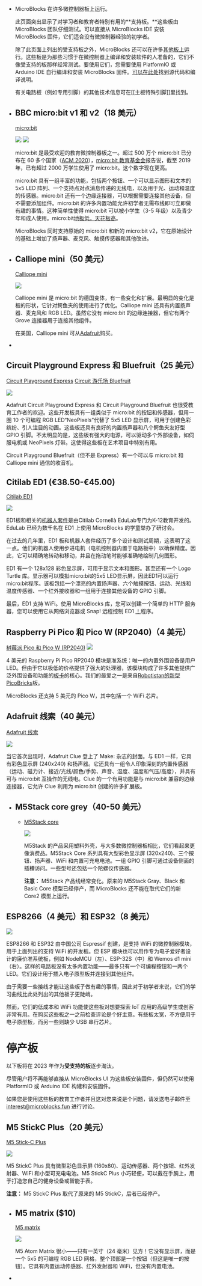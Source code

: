 - MicroBlocks 在许多微控制器板上运行。
  
  此页面突出显示了对学习者和教育者特别有用的**支持板。**这些板由 MicroBlocks 团队仔细测试。可以直接从 MicroBlocks IDE 安装 MicroBlocks 固件，它们适合没有微控制器经验的初学者。
  
  除了此页面上列出的受支持板之外，MicroBlocks 还可以在许多[其他板上](https://wiki.microblocks.fun/boards/full_board_list)运行。这些板是为那些习惯于在微控制器上编译和安装软件的人准备的，它们不像受支持的板那样经常测试。要使用它们，您需要使用 PlatformIO 或 Arduino IDE 自行编译和安装 MicroBlocks 固件。[可以在此处](https://bitbucket.org/john_maloney/smallvm/src/master/)找到源代码和编译说明。
  
  有关电路板（例如专用引脚）的其他技术信息可在[[主板特殊引脚]]里找到。
- ## BBC micro:bit v1 和 v2（18 美元）
  
  [micro:bit](http://microbit.org/)
  
  ![](https://wiki.microblocks.fun/boards/microbit.png) ![](https://wiki.microblocks.fun/boards/microbitv2.png)
  
  micro:bit 是最受欢迎的教育微控制器板之一。超过 500 万个 micro:bit 已分布在 60 多个国家（[ACM 2020](https://cacm.acm.org/magazines/2020/3/243028-the-bbc-microbit-from-the-u-k-to-the-world/fulltext)），[micro:bit 教育基金会](https://microbit.org/about/)报告说，截至 2019 年，已有超过 2000 万学生使用了 micro:bit。这个数字现在更高。
  
  micro:bit 具有一组丰富的功能，包括两个按钮、一个可以显示图形和文本的 5x5 LED 阵列、一个支持点对点消息传递的无线电，以及用于光、运动和温度的传感器。micro:bit 还有一个边缘连接器，可以根据需要连接其他设备，但不需要添加组件。micro:bit 的许多内置功能允许初学者无需布线即可立即做有趣的事情。这种简单性使得 micro:bit 可以被小学生（3-5 年级）以及青少年和成人使用。micro:bit[地板低，天花板高](http://www.wismath.org/Resources/Documents/Annual%20Conference/210JMetke-Low%20Floor%20High%20Ceiling%20Handouts.pdf)。
  
  MicroBlocks 同时支持原始的 micro:bit 和新的 micro:bit v2，它在原始设计的基础上增加了扬声器、麦克风、触摸传感器和其他改进。
- ## Calliope mini（50 美元）
  
  [Calliope mini](https://calliope.cc/calliope-mini/uebersicht)
  
  ![](https://wiki.microblocks.fun/boards/calliope.png)
  
  Calliope mini 是 micro:bit 的德国变体，有一些变化和扩展。最明显的变化是板的形状，它针对鳄鱼夹的使用进行了优化。Calliope mini 还具有内置扬声器、麦克风和 RGB LED。虽然它没有 micro:bit 的边缘连接器，但它有两个 Grove 连接器用于连接其他组件。
  
  在美国，Calliope mini 可从[Adafruit](https://www.adafruit.com/product/4071)购买。
-
## Circuit Playground Express 和 Bluefruit（25 美元）

[Circuit Playground Express](https://www.adafruit.com/product/3333) [Circuit 游乐场 Bluefruit](https://www.adafruit.com/product/4333)

![](https://wiki.microblocks.fun/boards/cpx.png)

Adafruit Circuit Playground Express 和 Circuit Playground Bluefruit 也很受教育工作者的欢迎。这些开发板具有一组类似于 micro:bit 的按钮和传感器，但用一圈 10 个可编程 RGB LED“NeoPixels”代替了 5x5 LED 显示屏，可用于创建色彩缤纷、引人注目的动画。这些板还具有良好的内置扬声器和八个鳄鱼夹友好型 GPIO 引脚。不太明显的是，这些板有强大的电源，可以驱动多个外部设备，如伺服电机或 NeoPixels 灯带。这使得这些板在艺术项目中特别有用。

Circuit Playground Bluefruit（但不是 Express）有一个可以与 micro:bit 和 Calliope mini 通信的收音机。
## Citilab ED1 (€38.50-€45.00)

[Citilab ED1](https://market.citilab.eu/ca/producte/placa-ed1/)

![](https://wiki.microblocks.fun/boards/ed1.png)

ED1板和相关的[机器人套件](https://market.citilab.eu/ca/producte/kit-robotica-ed1/)是由Citilab Cornellà EduLab专门为K-12教育开发的。EduLab 已经为数千名在 ED1 上使用 MicroBlocks 的学童举办了研讨会。

在过去的几年里，ED1 板和机器人套件经历了多个设计和测试周期，这表明了这一点。他们的机器人使用步进电机（电机控制器内置于电路板中）以确保精度。因此，它可以精确地转动和移动，并且在拖动笔时能够准确地绘制几何图形。

ED1 有一个 128x128 彩色显示屏，可用于显示文本和图形。甚至还有一个 Logo Turtle 库。显示器可以模拟micro:bit的5x5 LED显示屏，因此ED1可以运行micro:bit程序。该板包括一个漂亮的内置扬声器、六个触摸按钮、运动、光线和温度传感器、一个红外接收器和一组用于连接其他设备的 GPIO 引脚。

最后，ED1 支持 WiFi。使用 MicroBlocks 库，您可以创建一个简单的 HTTP 服务器，您可以使用它从网络浏览器或 Snap! 远程控制 ED1 [！](https://snap.berkeley.edu/)程序。
## Raspberry Pi Pico 和 Pico W (RP2040)（4 美元）

[树莓派 Pico 和 Pico W (RP2040)](https://www.raspberrypi.com/documentation/microcontrollers/raspberry-pi-pico.html)
![](https://wiki.microblocks.fun/boards/rp2040.jpg)

4 美元的 Raspberry Pi Pico RP2040 模块是准系统：唯一的内置外围设备是用户 LED。但由于它以极低的价格提供了强大的处理器，该模块构成了许多其他提供广泛外围设备和功能的[板卡](https://www.tomshardware.com/best-picks/best-rp2040-boards)的核心。我们的最爱之一是来自[Robotistan的新型](https://www.robotistan.com/)[PicoBricks](https://www.kickstarter.com/projects/robotistan/pico-bricks-make-run-split-merge-just-what-you-needed?ref=nav_search&result=project&term=picobricks)板。[](https://www.robotistan.com/)

MicroBlocks 还支持 5 美元的 Pico W，其中包括一个 WiFi 芯片。
## Adafruit 线索（40 美元）

[Adafruit 线索](https://www.adafruit.com/product/4500)

![](https://wiki.microblocks.fun/boards/clue.png)

当它首次出现时，Adafruit Clue 登上了 Make: 杂志的封面。与 ED1 一样，它具有彩色显示屏 (240x240) 和扬声器。它还具有一组令人印象深刻的内置传感器（运动、磁力计、接近/光线/颜色/手势、声音、湿度、温度和气压/高度），并具有可与 micro:bit 互操作的无线电。Clue 的一个有用功能是与 micro:bit 兼容的边缘连接器，它允许 Clue 利用为 micro:bit 创建的许多扩展板。
- ## M5Stack core grey（40-50 美元）
	- [M5Stack core](https://m5stack.com/collections/m5-core/products/grey-development-core?variant=16804796006490)
	  
	  ![](https://wiki.microblocks.fun/boards/m5stack.png)
	  
	  M5Stack 的产品采用塑料外壳，与大多数微控制器板相比，它们看起来更像消费品。M5Stack Core 系列具有大型彩色显示屏 (320x240)、三个按钮、扬声器、WiFi 和内置可充电电池。一组 GPIO 引脚可通过设备侧面的插槽访问。一些型号还包括一个陀螺仪传感器。
	  
	  **注意：** M5Stack 产品线经常变化。原来的 M5Stack Gray、Black 和 Basic Core 模型已经停产，而 MicroBlocks 还不能在取代它们的新 Core2 模型上运行。
## ESP8266（4 美元）和 ESP32（8 美元）
![](https://wiki.microblocks.fun/boards/espboards.png)

ESP8266 和 ESP32 由中国公司 Espressif 创建，是支持 WiFi 的微控制器模块，用于上面列出的支持 WiFi 的开发板。但 ESP 模块也可以用作专为电子爱好者设计的廉价准系统板，例如 NodeMCU（左）、ESP-32S（中）和 Wemos d1 mini（右）。这样的电路板没有太多内置功能——最多只有一个可编程按钮和一两个 LED。它们设计用于插入电子原型板并连接到其他组件。

由于需要一些接线才能让这些板子做有趣的事情，因此对于初学者来说，它们的学习曲线比此处列出的其他板子更陡峭。

然而，它们的低成本和 WiFi 功能使这些板对想要探索 IoT 应用的高级学生或创客非常有用。在购买这些板之一之前检查评论是个好主意。有些板太宽，不方便用于电子原型板，而另一些则缺少 USB 串行芯片。
# 停产板

以下板将在 2023 年作为**受支持的板**逐步淘汰。

尽管用户将不再能够直接从 MicroBlocks UI 为这些板安装固件，但仍然可以使用 PlatformIO 或 Arduino IDE 构建和安装固件。

如果您是使用这些板的教育工作者并且这对您来说是个问题，请发送电子邮件至 interest@microblocks.fun 进行讨论。
## M5 StickC Plus（20 美元）

[M5 Stick-C Plus](https://m5stack.com/products/m5stickc-plus-esp32-pico-mini-iot-development-kit?variant=35275856609444)

![](https://wiki.microblocks.fun/boards/m5stickcplus.png)

M5 StickC Plus 具有微型彩色显示屏 (160x80)、运动传感器、两个按钮、红外发射器、WiFi 和小型可充电电池。M5 StickC Plus 小巧轻便，可以戴在手腕上，用于打造您自己的健身设备或智能手表。

**注意：** M5 StickC Plus 取代了原来的 M5 StickC，后者已经停产。
- ## M5 matrix ($10)
  
  [M5 matrix](https://m5stack.com/collections/m5-core/products/atom-matrix-esp32-development-kit)
  
  ![](https://wiki.microblocks.fun/boards/m5atommatrix.png)
  
  M5 Atom Matrix 很小——只有一英寸（24 毫米）见方！它没有显示屏，而是一个 5x5 的可编程 RGB LED 网格，整个顶部是一个按钮（但这是唯一的按钮）。它具有内置运动传感器、红外发射器和 WiFi，但没有内置电池。
-